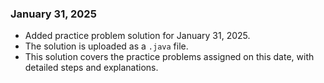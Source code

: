 ### January 31, 2025
- Added practice problem solution for January 31, 2025.
- The solution is uploaded as a `.java` file.
- This solution covers the practice problems assigned on this date, with detailed steps and explanations.



